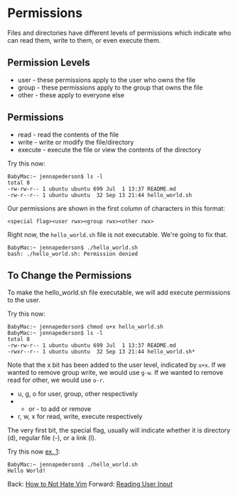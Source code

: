 # Permissions

Files and directories have different levels of permissions which indicate who can read them, write to them, or even execute them.

## Permission Levels
- user - these permissions apply to the user who owns the file
- group - these permissions apply to the group that owns the file
- other - these apply to everyone else

## Permissions
- read - read the contents of the file
- write - write or modify the file/directory
- execute - execute the file or view the contents of the directory

Try this now:
```
BabyMac:~ jennapederson$ ls -l
total 8
-rw-rw-r-- 1 ubuntu ubuntu 699 Jul  1 13:37 README.md
-rw-r--r-- 1 ubuntu ubuntu  32 Sep 13 21:44 hello_world.sh
```

Our permissions are shown in the first column of characters in this format:

```
<special flag><user rwx><group rwx><other rwx>
```

Right now, the `hello_world.sh` file is not executable. We're going to fix that.

```
BabyMac:~ jennapederson$ ./hello_world.sh
bash: ./hello_world.sh: Permission denied
```

## To Change the Permissions

To make the hello_world.sh file executable, we will add execute permissions to the user.

Try this now:
```
BabyMac:~ jennapederson$ chmod u+x hello_world.sh
BabyMac:~ jennapederson$ ls -l
total 8
-rw-rw-r-- 1 ubuntu ubuntu 699 Jul  1 13:37 README.md
-rwxr--r-- 1 ubuntu ubuntu  32 Sep 13 21:44 hello_world.sh*
```

Note that the x bit has been added to the user level, indicated by `u+x`. If we wanted to remove group write, we would use `g-w`. If we wanted to remove read for other, we would use `o-r`.

- u, g, o for user, group, other respectively
- + or - to add or remove
- r, w, x for read, write, execute respectively

The very first bit, the special flag, usually will indicate whether it is directory (d), regular file (-), or a link (l).

Try this now [ex. 1](example1):
```
BabyMac:~ jennapederson$ ./hello_world.sh
Hello World!
```

Back: [How to Not Hate Vim](05_vim.md)
Forward: [Reading User Input](08_read_user_input.md)
